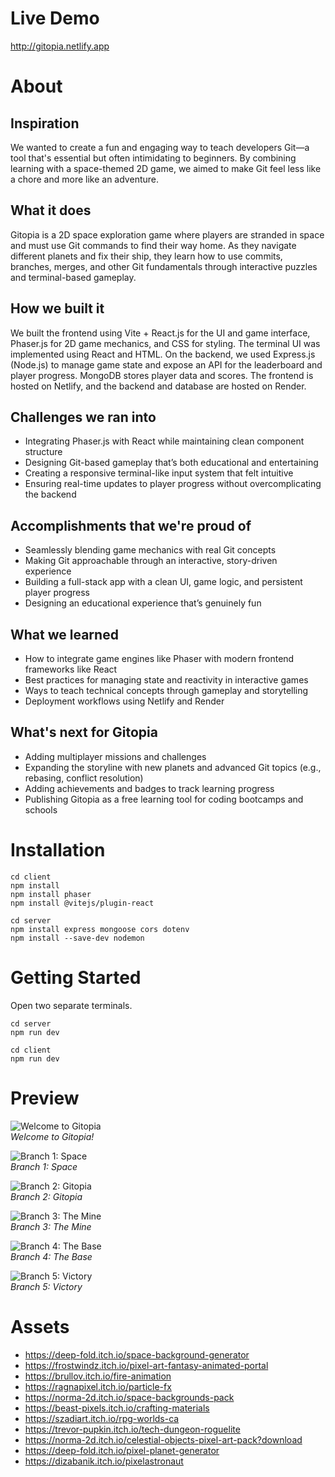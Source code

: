 # Live Demo

http://gitopia.netlify.app

# About
## Inspiration

We wanted to create a fun and engaging way to teach developers Git—a tool that's essential but often intimidating to beginners. By combining learning with a space-themed 2D game, we aimed to make Git feel less like a chore and more like an adventure.

## What it does

Gitopia is a 2D space exploration game where players are stranded in space and must use Git commands to find their way home. As they navigate different planets and fix their ship, they learn how to use commits, branches, merges, and other Git fundamentals through interactive puzzles and terminal-based gameplay.

## How we built it

We built the frontend using Vite + React.js for the UI and game interface, Phaser.js for 2D game mechanics, and CSS for styling. The terminal UI was implemented using React and HTML. On the backend, we used Express.js (Node.js) to manage game state and expose an API for the leaderboard and player progress. MongoDB stores player data and scores. The frontend is hosted on Netlify, and the backend and database are hosted on Render.

## Challenges we ran into

- Integrating Phaser.js with React while maintaining clean component structure
- Designing Git-based gameplay that’s both educational and entertaining
- Creating a responsive terminal-like input system that felt intuitive
- Ensuring real-time updates to player progress without overcomplicating the backend

## Accomplishments that we're proud of

- Seamlessly blending game mechanics with real Git concepts
- Making Git approachable through an interactive, story-driven experience
- Building a full-stack app with a clean UI, game logic, and persistent player progress
- Designing an educational experience that’s genuinely fun

## What we learned

- How to integrate game engines like Phaser with modern frontend frameworks like React
- Best practices for managing state and reactivity in interactive games
- Ways to teach technical concepts through gameplay and storytelling
- Deployment workflows using Netlify and Render

## What's next for Gitopia

- Adding multiplayer missions and challenges
- Expanding the storyline with new planets and advanced Git topics (e.g., rebasing, conflict resolution)
- Adding achievements and badges to track learning progress
- Publishing Gitopia as a free learning tool for coding bootcamps and schools


# Installation

```
cd client
npm install
npm install phaser
npm install @vitejs/plugin-react
```

```
cd server
npm install express mongoose cors dotenv
npm install --save-dev nodemon
```

# Getting Started

Open two separate terminals. 
```
cd server
npm run dev
```

``` 
cd client
npm run dev
```

# Preview

![Welcome to Gitopia](https://d112y698adiu2z.cloudfront.net/photos/production/software_photos/003/350/519/datas/gallery.jpg)\
*Welcome to Gitopia!*


![Branch 1: Space](https://d112y698adiu2z.cloudfront.net/photos/production/software_photos/003/350/526/datas/gallery.jpg)\
*Branch 1: Space*


![Branch 2: Gitopia](https://d112y698adiu2z.cloudfront.net/photos/production/software_photos/003/350/709/datas/gallery.jpg)\
*Branch 2: Gitopia*

![Branch 3: The Mine](https://d112y698adiu2z.cloudfront.net/photos/production/software_photos/003/350/554/datas/gallery.jpg)\
*Branch 3: The Mine*


![Branch 4: The Base](https://d112y698adiu2z.cloudfront.net/photos/production/software_photos/003/350/568/datas/gallery.jpg)\
*Branch 4: The Base*


![Branch 5: Victory](https://d112y698adiu2z.cloudfront.net/photos/production/software_photos/003/350/576/datas/gallery.jpg)\
*Branch 5: Victory*

# Assets
- https://deep-fold.itch.io/space-background-generator
- https://frostwindz.itch.io/pixel-art-fantasy-animated-portal
- https://brullov.itch.io/fire-animation
- https://ragnapixel.itch.io/particle-fx
- https://norma-2d.itch.io/space-backgrounds-pack
- https://beast-pixels.itch.io/crafting-materials
- https://szadiart.itch.io/rpg-worlds-ca
- https://trevor-pupkin.itch.io/tech-dungeon-roguelite
- https://norma-2d.itch.io/celestial-objects-pixel-art-pack?download
- https://deep-fold.itch.io/pixel-planet-generator
- https://dizabanik.itch.io/pixelastronaut
